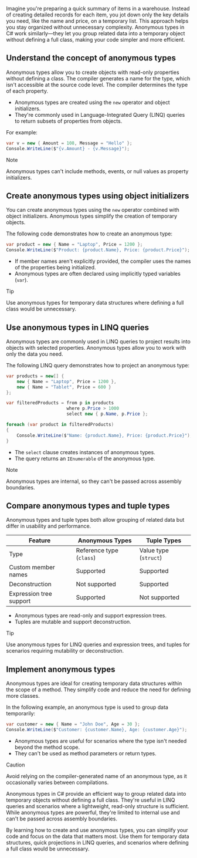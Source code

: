 Imagine you're preparing a quick summary of items in a warehouse. Instead of creating detailed records for each item, you jot down only the key details you need, like the name and price, on a temporary list. This approach helps you stay organized without unnecessary complexity. Anonymous types in C# work similarly—they let you group related data into a temporary object without defining a full class, making your code simpler and more efficient.

## Understand the concept of anonymous types

Anonymous types allow you to create objects with read-only properties without defining a class. The compiler generates a name for the type, which isn't accessible at the source code level. The compiler determines the type of each property.

- Anonymous types are created using the `new` operator and object initializers.
- They're commonly used in Language-Integrated Query (LINQ) queries to return subsets of properties from objects.

For example:

```csharp
var v = new { Amount = 108, Message = "Hello" };
Console.WriteLine($"{v.Amount} - {v.Message}");
```

> [!NOTE]  
> Anonymous types can't include methods, events, or null values as property initializers.

## Create anonymous types using object initializers

You can create anonymous types using the `new` operator combined with object initializers. Anonymous types simplify the creation of temporary objects.

The following code demonstrates how to create an anonymous type:

```csharp
var product = new { Name = "Laptop", Price = 1200 };
Console.WriteLine($"Product: {product.Name}, Price: {product.Price}");
```

- If member names aren't explicitly provided, the compiler uses the names of the properties being initialized.
- Anonymous types are often declared using implicitly typed variables (`var`).

> [!TIP]  
> Use anonymous types for temporary data structures where defining a full class would be unnecessary.

## Use anonymous types in LINQ queries

Anonymous types are commonly used in LINQ queries to project results into objects with selected properties. Anonymous types allow you to work with only the data you need.

The following LINQ query demonstrates how to project an anonymous type:

```csharp
var products = new[] {
    new { Name = "Laptop", Price = 1200 },
    new { Name = "Tablet", Price = 600 }
};

var filteredProducts = from p in products
                       where p.Price > 1000
                       select new { p.Name, p.Price };

foreach (var product in filteredProducts)
{
    Console.WriteLine($"Name: {product.Name}, Price: {product.Price}");
}
```

- The `select` clause creates instances of anonymous types.
- The query returns an `IEnumerable` of the anonymous type.

> [!NOTE]  
> Anonymous types are internal, so they can't be passed across assembly boundaries.

## Compare anonymous types and tuple types

Anonymous types and tuple types both allow grouping of related data but differ in usability and performance.

| Feature               | Anonymous Types          | Tuple Types             |
|-----------------------|--------------------------|--------------------------|
| Type                 | Reference type (`class`) | Value type (`struct`)   |
| Custom member names  | Supported                | Supported               |
| Deconstruction       | Not supported            | Supported               |
| Expression tree support | Supported            | Not supported           |

- Anonymous types are read-only and support expression trees.
- Tuples are mutable and support deconstruction.

> [!TIP]  
> Use anonymous types for LINQ queries and expression trees, and tuples for scenarios requiring mutability or deconstruction.

## Implement anonymous types

Anonymous types are ideal for creating temporary data structures within the scope of a method. They simplify code and reduce the need for defining more classes.

In the following example, an anonymous type is used to group data temporarily:

```csharp
var customer = new { Name = "John Doe", Age = 30 };
Console.WriteLine($"Customer: {customer.Name}, Age: {customer.Age}");
```

- Anonymous types are useful for scenarios where the type isn't needed beyond the method scope.
- They can't be used as method parameters or return types.

> [!CAUTION]  
> Avoid relying on the compiler-generated name of an anonymous type, as it occasionally varies between compilations.

Anonymous types in C# provide an efficient way to group related data into temporary objects without defining a full class. They're useful in LINQ queries and scenarios where a lightweight, read-only structure is sufficient. While anonymous types are powerful, they're limited to internal use and can't be passed across assembly boundaries.

By learning how to create and use anonymous types, you can simplify your code and focus on the data that matters most. Use them for temporary data structures, quick projections in LINQ queries, and scenarios where defining a full class would be unnecessary.
